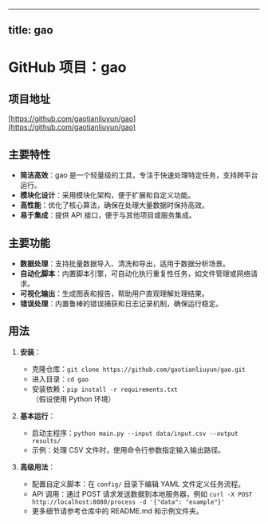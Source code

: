 
---
title: gao
---

# GitHub 项目：gao

## 项目地址
[https://github.com/gaotianliuyun/gao](https://github.com/gaotianliuyun/gao)

## 主要特性
- **简洁高效**：gao 是一个轻量级的工具，专注于快速处理特定任务，支持跨平台运行。
- **模块化设计**：采用模块化架构，便于扩展和自定义功能。
- **高性能**：优化了核心算法，确保在处理大量数据时保持高效。
- **易于集成**：提供 API 接口，便于与其他项目或服务集成。

## 主要功能
- **数据处理**：支持批量数据导入、清洗和导出，适用于数据分析场景。
- **自动化脚本**：内置脚本引擎，可自动化执行重复性任务，如文件管理或网络请求。
- **可视化输出**：生成图表和报告，帮助用户直观理解处理结果。
- **错误处理**：内置鲁棒的错误捕获和日志记录机制，确保运行稳定。

## 用法
1. **安装**：
   - 克隆仓库：`git clone https://github.com/gaotianliuyun/gao.git`
   - 进入目录：`cd gao`
   - 安装依赖：`pip install -r requirements.txt`（假设使用 Python 环境）

2. **基本运行**：
   - 启动主程序：`python main.py --input data/input.csv --output results/`
   - 示例：处理 CSV 文件时，使用命令行参数指定输入输出路径。

3. **高级用法**：
   - 配置自定义脚本：在 `config/` 目录下编辑 YAML 文件定义任务流程。
   - API 调用：通过 POST 请求发送数据到本地服务器，例如 `curl -X POST http://localhost:8080/process -d '{"data": "example"}'`
   - 更多细节请参考仓库中的 README.md 和示例文件夹。
